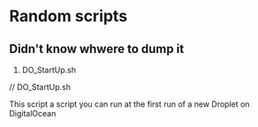 # Random scripts

## Didn't know whwere to dump it

1. DO_StartUp.sh


// DO_StartUp.sh

This script a script you can run at the first run of a new Droplet on DigitalOcean
